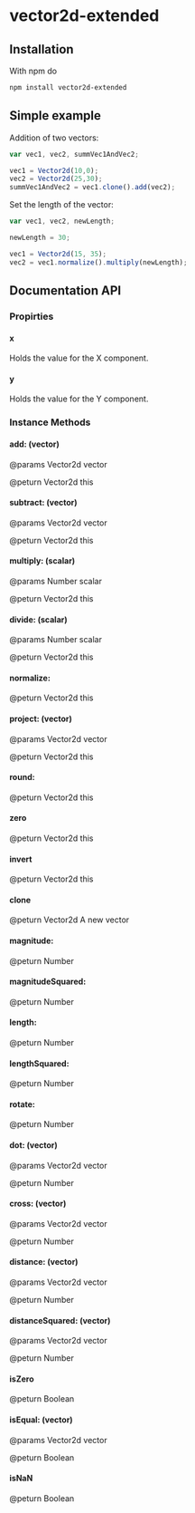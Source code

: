 # vector2d-extended

## Installation

With npm do

```bash
npm install vector2d-extended
```

## Simple example

Addition of two vectors:

```javascript
var vec1, vec2, summVec1AndVec2;

vec1 = Vector2d(10,0);
vec2 = Vector2d(25,30);
summVec1AndVec2 = vec1.clone().add(vec2);
```

Set the length of the vector:

```javascript
var vec1, vec2, newLength;

newLength = 30;

vec1 = Vector2d(15, 35);
vec2 = vec1.normalize().multiply(newLength);
```

## Documentation API

### Propirties

#### x

Holds the value for the X component.

#### y

Holds the value for the Y component.

### Instance Methods


#### add: (vector)

@params Vector2d vector

@peturn Vector2d this

#### subtract: (vector)

@params Vector2d vector

@peturn Vector2d this

#### multiply: (scalar)

@params Number scalar

@peturn Vector2d this

#### divide: (scalar)

@params Number scalar

@peturn Vector2d this

#### normalize:

@peturn Vector2d this

#### project: (vector)

@params Vector2d vector

@peturn Vector2d this

#### round:

@peturn Vector2d this

#### zero

@peturn Vector2d this

#### invert

@peturn Vector2d this

#### clone

@peturn Vector2d A new vector


#### magnitude:

@peturn Number

#### magnitudeSquared:

@peturn Number

#### length:

@peturn Number

#### lengthSquared:

@peturn Number

#### rotate:

@peturn Number

#### dot: (vector)

@params Vector2d vector

@peturn Number

#### cross: (vector)

@params Vector2d vector

@peturn Number

#### distance: (vector)

@params Vector2d vector

@peturn Number

#### distanceSquared: (vector)

@params Vector2d vector

@peturn Number


#### isZero

@peturn Boolean

#### isEqual: (vector)

@params Vector2d vector

@peturn Boolean

#### isNaN

@peturn Boolean